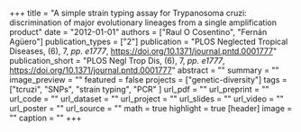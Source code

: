 +++
title = "A simple strain typing assay for Trypanosoma cruzi: discrimination of major evolutionary lineages from a single amplification product"
date = "2012-01-01"
authors = ["Raul O Cosentino", "Fernán Agüero"]
publication_types = ["2"]
publication = "PLOS Neglected Tropical Diseases, (6), 7, _pp. e1777_, https://doi.org/10.1371/journal.pntd.0001777"
publication_short = "PLOS Negl Trop Dis, (6), 7, _pp. e1777_, https://doi.org/10.1371/journal.pntd.0001777"
abstract = ""
summary = ""
image_preview = ""
featured = false
projects = ["genetic-diversity"]
tags = ["tcruzi", "SNPs", "strain typing", "PCR" ]
url_pdf = ""
url_preprint = ""
url_code = ""
url_dataset = ""
url_project = ""
url_slides = ""
url_video = ""
url_poster = ""
url_source = ""
math = true
highlight = true
[header]
image = ""
caption = ""
+++
